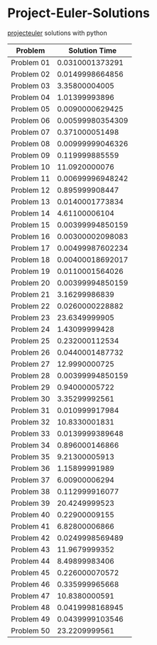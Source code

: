 # Project-Euler-Solutions

[projecteuler](http://projecteuler.net) solutions with python


| Problem    | Solution Time    |
|------------|------------------|
| Problem 01 | 0.0310001373291  |
| Problem 02 | 0.0149998664856  |
| Problem 03 | 3.35800004005    |
| Problem 04 | 1.01399993896    |
| Problem 05 | 0.0090000629425  |
| Problem 06 | 0.00599980354309 |
| Problem 07 | 0.371000051498   |
| Problem 08 | 0.00999999046326 |
| Problem 09 | 0.119999885559   |
| Problem 10 | 11.0920000076    |
| Problem 11 | 0.00699996948242 |
| Problem 12 | 0.895999908447   |
| Problem 13 | 0.0140001773834  |
| Problem 14 | 4.61100006104    |
| Problem 15 | 0.00399994850159 |
| Problem 16 | 0.00300002098083 |
| Problem 17 | 0.00499987602234 |
| Problem 18 | 0.00400018692017 |
| Problem 19 | 0.0110001564026  |
| Problem 20 | 0.00399994850159 |
| Problem 21 | 3.16299986839    |
| Problem 22 | 0.0260000228882  |
| Problem 23 | 23.6349999905    |
| Problem 24 | 1.43099999428    |
| Problem 25 | 0.232000112534   |
| Problem 26 | 0.0440001487732  |
| Problem 27 | 12.9990000725    |
| Problem 28 | 0.00399994850159 |
| Problem 29 | 0.94000005722    |
| Problem 30 | 3.35299992561    |
| Problem 31 | 0.010999917984   |
| Problem 32 | 10.8330001831    |
| Problem 33 | 0.0139999389648  |
| Problem 34 | 0.896000146866   |
| Problem 35 | 9.21300005913    |
| Problem 36 | 1.15899991989    |
| Problem 37 | 6.00900006294    |
| Problem 38 | 0.112999916077   |
| Problem 39 | 20.4249999523    |
| Problem 40 | 0.22900009155    |
| Problem 41 | 6.82800006866    |
| Problem 42 | 0.0249998569489  |
| Problem 43 | 11.9679999352    |
| Problem 44 | 8.49899983406    |
| Problem 45 | 0.226000070572   |
| Problem 46 | 0.335999965668   |
| Problem 47 | 10.8380000591    |
| Problem 48 | 0.0419998168945  |
| Problem 49 | 0.0439999103546  |
| Problem 50 | 23.2209999561    |